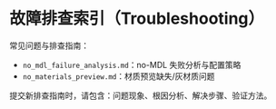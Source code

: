 # 故障排查索引（Troubleshooting）

常见问题与排查指南：

- `no_mdl_failure_analysis.md`：no-MDL 失败分析与配置策略
- `no_materials_preview.md`：材质预览缺失/灰材质问题

提交新排查指南时，请包含：问题现象、根因分析、解决步骤、验证方法。
